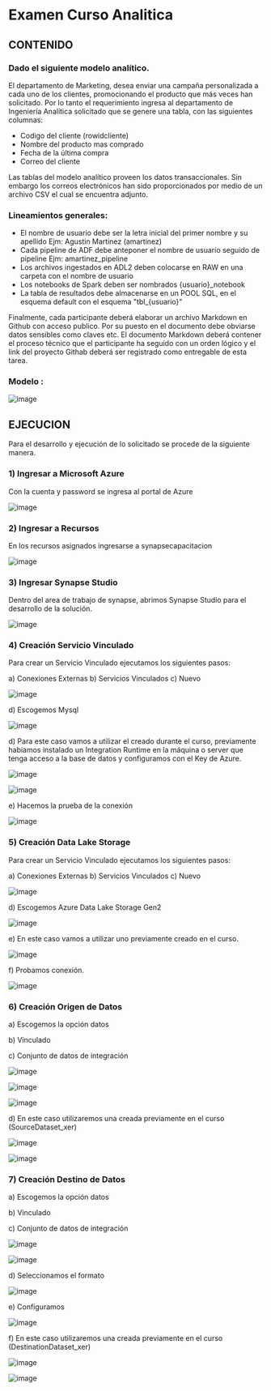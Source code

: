 # Examen Curso Analitica

## CONTENIDO

### Dado el siguiente modelo analítico.
 
El departamento de Marketing, desea enviar una campaña personalizada a cada uno de los clientes, promocionando el producto que más veces han solicitado. Por lo tanto el requerimiento ingresa al departamento de Ingeniería Analítica solicitado que se genere una tabla, con las siguientes columnas:

- Codigo del cliente (rowidcliente)
- Nombre del producto mas comprado
- Fecha de la última compra
- Correo del cliente

Las tablas del modelo analítico proveen los datos transaccionales. Sin embargo los correos electrónicos han sido proporcionados por medio de un archivo CSV el cual se encuentra adjunto.

### Lineamientos generales:

- El nombre de usuario debe ser la letra inicial del primer nombre y su apellido Ejm: Agustin Martinez (amartinez)
- Cada pipeline de ADF debe anteponer el nombre de usuario seguido de pipeline Ejm: amartinez_pipeline
- Los archivos ingestados en ADL2 deben colocarse en RAW en una carpeta con el nombre de usuario
- Los notebooks de Spark deben ser nombrados  {usuario}_notebook
- La tabla de resultados debe almacenarse en un POOL SQL, en el esquema default con el esquema "tbl_{usuario}"

Finalmente, cada participante deberá elaborar un archivo Markdown en Github con acceso publico. Por su puesto en el documento debe obviarse datos sensibles como claves etc.
El documento Markdown deberá contener el proceso técnico que el participante ha seguido con un orden lógico y el link del proyecto Githab deberá ser registrado como entregable de esta tarea.

### Modelo :


![image](https://user-images.githubusercontent.com/108036239/175609765-28faee4f-7110-4428-878a-78a493127f8b.png)

## EJECUCION

Para el desarrollo y ejecución de lo solicitado se procede de la siguiente manera.

### 1) Ingresar a Microsoft Azure

Con la cuenta y password se ingresa al portal de Azure

![image](https://user-images.githubusercontent.com/108036239/175611085-e1c07681-092e-458b-adba-59921b2d8d44.png)

### 2) Ingresar a Recursos

En los recursos asignados ingresarse a synapsecapacitacion

![image](https://user-images.githubusercontent.com/108036239/175611437-b38a2e66-ac4d-4e48-82fe-dc5d1e44a758.png)

### 3) Ingresar Synapse Studio

Dentro del area de trabajo de synapse, abrimos Synapse Studio para el desarrollo de la solución.

![image](https://user-images.githubusercontent.com/108036239/175611964-59a8d72b-41df-4e46-824b-cca0e2f34689.png)

### 4) Creación Servicio Vinculado

Para crear un Servicio Vinculado ejecutamos los siguientes pasos:

a) Conexiones Externas
b) Servicios Vinculados
c) Nuevo

![image](https://user-images.githubusercontent.com/108036239/175614845-f501d9c9-17f5-405f-9be2-497e17c8cd40.png)

d) Escogemos Mysql

![image](https://user-images.githubusercontent.com/108036239/175614493-282b47ef-7c7c-4e59-b185-3f7ef2be917c.png)

d) Para este caso vamos a utilizar el creado durante el curso, previamente habiamos instalado un Integration Runtime en la máquina o server que tenga acceso a la base de datos y configuramos con el Key de Azure.

![image](https://user-images.githubusercontent.com/108036239/175615130-661aa61b-8f17-4a6b-9a25-5277485d1d96.png)

![image](https://user-images.githubusercontent.com/108036239/175616067-172550c1-a3b6-4357-9c83-fcf65a82602f.png)

e) Hacemos la prueba de la conexión

![image](https://user-images.githubusercontent.com/108036239/175616383-d301bd21-c9e3-4100-819a-102d2f7ce2a3.png)

### 5) Creación Data Lake Storage

Para crear un Servicio Vinculado ejecutamos los siguientes pasos:

a) Conexiones Externas
b) Servicios Vinculados
c) Nuevo

![image](https://user-images.githubusercontent.com/108036239/175614845-f501d9c9-17f5-405f-9be2-497e17c8cd40.png)

d) Escogemos Azure Data Lake Storage Gen2

![image](https://user-images.githubusercontent.com/108036239/175644478-17574c75-4a55-4c40-ad76-32b0080fe93b.png)

e) En este caso vamos a utilizar uno previamente creado en el curso.

![image](https://user-images.githubusercontent.com/108036239/175644587-d605dc1d-3c77-48c2-baac-62a18c962306.png)

f) Probamos conexión.

![image](https://user-images.githubusercontent.com/108036239/175644660-52ef7df6-7ff7-4675-8144-4163d230cbee.png)

### 6) Creación Origen de Datos 

a) Escogemos la opción datos

b) Vinculado

c) Conjunto de datos de integración 

![image](https://user-images.githubusercontent.com/108036239/175666002-0ae49f8d-1182-428d-8adb-3a4c379407b7.png)

![image](https://user-images.githubusercontent.com/108036239/175697652-f53854b3-8729-4831-9428-7e5fa0c37e79.png)

![image](https://user-images.githubusercontent.com/108036239/175697725-d67680b8-67dd-43a0-89a0-a819561a72d5.png)

d) En este caso utilizaremos una creada previamente en el curso (SourceDataset_xer)

![image](https://user-images.githubusercontent.com/108036239/175697875-191f1850-4362-4a3f-8447-72c2978d3c15.png)

![image](https://user-images.githubusercontent.com/108036239/175697924-1b56b120-7e64-4149-a95b-2ac20d12eeeb.png)

### 7) Creación Destino de Datos


a) Escogemos la opción datos

b) Vinculado

c) Conjunto de datos de integración 

![image](https://user-images.githubusercontent.com/108036239/175666002-0ae49f8d-1182-428d-8adb-3a4c379407b7.png)

![image](https://user-images.githubusercontent.com/108036239/175698823-fb711b5a-d390-44f8-899f-85ee76129a90.png)

d) Seleccionamos el formato

![image](https://user-images.githubusercontent.com/108036239/175698893-a72bd8c2-c8cd-46b7-834c-a87c6d3c8c2a.png)

e) Configuramos 

![image](https://user-images.githubusercontent.com/108036239/175699013-213f26e6-5c5e-4068-a398-3888a7f9ef34.png)

f) En este caso utilizaremos una creada previamente en el curso (DestinationDataset_xer) 

![image](https://user-images.githubusercontent.com/108036239/175699343-a35894c1-ca59-4ed3-ab08-1d038889008d.png)

![image](https://user-images.githubusercontent.com/108036239/175699286-d23ecff0-86a6-4b53-9009-1156433757b5.png)




















